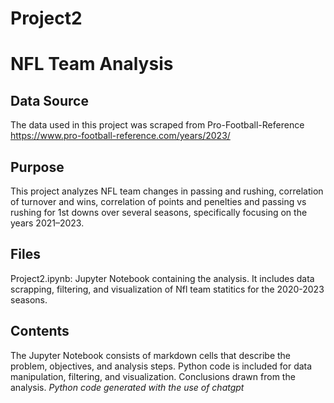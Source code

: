 # Project2
# NFL Team Analysis

## Data Source
The data used in this project was scraped from Pro-Football-Reference
https://www.pro-football-reference.com/years/2023/

## Purpose
This project analyzes NFL team changes in passing and rushing, correlation of turnover and wins, correlation of points and penelties and passing vs rushing for 1st downs over several seasons, specifically focusing on the years 2021–2023. 

## Files
Project2.ipynb: Jupyter Notebook containing the analysis. It includes data scrapping, filtering, and visualization of Nfl team statitics for the 2020-2023 seasons.

## Contents
The Jupyter Notebook consists of markdown cells that describe the problem, objectives, and analysis steps.
Python code is included for data manipulation, filtering, and visualization.
Conclusions drawn from the analysis.
*Python code generated with the use of chatgpt*
